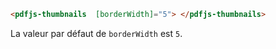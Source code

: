 ```html
<pdfjs-thumbnails  [borderWidth]="5"> </pdfjs-thumbnails>
```

La valeur par défaut de `borderWidth` est `5`.    
